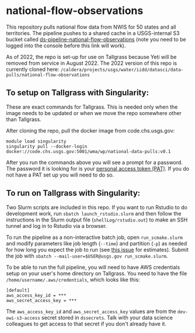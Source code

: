 # national-flow-observations
This repository pulls national flow data from NWIS for 50 states and all territories. The pipeline pushes to a shared cache in a USGS-internal S3 bucket called [ds-pipeline-national-flow-observations](https://s3.console.aws.amazon.com/s3/buckets/ds-pipeline-national-flow-observations/?region=us-west-2&tab=overview) (note you need to be logged into the console before this link will work).

As of 2022, the repo is set-up for use on Tallgrass because Yeti will be removed from service in August 2022. The 2022 version of this repo is currently cloned here: `/caldera/projects/usgs/water/iidd/datasci/data-pulls/national-flow-observations`

## To setup on Tallgrass with Singularity:
These are exact commands for Tallgrass. This is needed only when the image needs to be updated or when we move the repo somewhere other than Tallgrass.

After cloning the repo, pull the docker image from code.chs.usgs.gov:

```
module load singularity
singularity pull --docker-login docker://code.chs.usgs.gov:5001/wma/wp/national-data-pulls:v0.1
```
After you run the commands above you will see a prompt for a password. The password it is looking for is your [personal access token (PAT)](https://code.chs.usgs.gov/-/profile/personal_access_tokens). If you do not have a PAT set up you will need to do so.

## To run on Tallgrass with Singularity:

Two Slurm scripts are included in this repo.  If you want to run Rstudio to do development work, run `sbatch launch_rstudio.slurm` and then follow the instructions in the Slurm output file (`shellLog/rstudio.out`) to make an SSH tunnel and log in to Rstudio via a browser.

To run the pipeline as a non-interactive batch job, open `run_scmake.slurm` and modify parameters like job length (`--time`) and partition (`-p`) as needed for how long you expect the job to run (see [this issue](https://github.com/USGS-R/national-flow-observations/issues/4) for estimates). Submit the job with `sbatch --mail-user=$USER@usgs.gov run_scmake.slurm`.

To be able to run the full pipeline, you will need to have AWS credentials setup on your user's home directory on Tallgrass. You need to have the file `/home/username/.aws/credentials`, which looks like this:

```
[default]
aws_access_key_id = ***
aws_secret_access_key = ***
```

The `aws_access_key_id` and `aws_secret_access_key` values are from the `dev-owi-s3-access` secret stored in `dssecrets`. Talk with your data science colleagues to get access to that secret if you don't already have it. 
